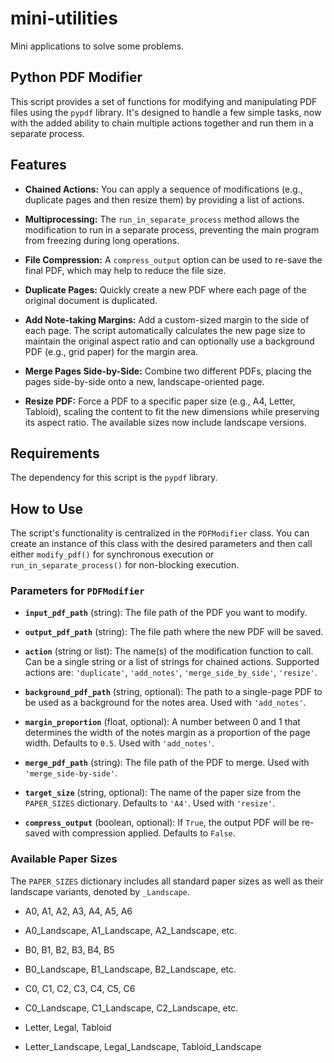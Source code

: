 # mini-utilities
Mini applications to solve some problems.

## Python PDF Modifier

This script provides a set of functions for modifying and manipulating PDF files using the `pypdf` library. It's designed to handle a few simple tasks, now with the added ability to chain multiple actions together and run them in a separate process.

## Features

* **Chained Actions:** You can apply a sequence of modifications (e.g., duplicate pages and then resize them) by providing a list of actions.

* **Multiprocessing:** The `run_in_separate_process` method allows the modification to run in a separate process, preventing the main program from freezing during long operations.

* **File Compression:** A `compress_output` option can be used to re-save the final PDF, which may help to reduce the file size.

* **Duplicate Pages:** Quickly create a new PDF where each page of the original document is duplicated.

* **Add Note-taking Margins:** Add a custom-sized margin to the side of each page. The script automatically calculates the new page size to maintain the original aspect ratio and can optionally use a background PDF (e.g., grid paper) for the margin area.

* **Merge Pages Side-by-Side:** Combine two different PDFs, placing the pages side-by-side onto a new, landscape-oriented page.

* **Resize PDF:** Force a PDF to a specific paper size (e.g., A4, Letter, Tabloid), scaling the content to fit the new dimensions while preserving its aspect ratio. The available sizes now include landscape versions.

## Requirements

The dependency for this script is the `pypdf` library.

## How to Use

The script's functionality is centralized in the `PDFModifier` class. You can create an instance of this class with the desired parameters and then call either `modify_pdf()` for synchronous execution or `run_in_separate_process()` for non-blocking execution.

### Parameters for `PDFModifier`

* **`input_pdf_path`** (string): The file path of the PDF you want to modify.

* **`output_pdf_path`** (string): The file path where the new PDF will be saved.

* **`action`** (string or list): The name(s) of the modification function to call. Can be a single string or a list of strings for chained actions. Supported actions are: `'duplicate'`, `'add_notes'`, `'merge_side_by_side'`, `'resize'`.

* **`background_pdf_path`** (string, optional): The path to a single-page PDF to be used as a background for the notes area. Used with `'add_notes'`.

* **`margin_proportion`** (float, optional): A number between 0 and 1 that determines the width of the notes margin as a proportion of the page width. Defaults to `0.5`. Used with `'add_notes'`.

* **`merge_pdf_path`** (string): The file path of the PDF to merge. Used with `'merge_side-by-side'`.

* **`target_size`** (string, optional): The name of the paper size from the `PAPER_SIZES` dictionary. Defaults to `'A4'`. Used with `'resize'`.

* **`compress_output`** (boolean, optional): If `True`, the output PDF will be re-saved with compression applied. Defaults to `False`.

### Available Paper Sizes

The `PAPER_SIZES` dictionary includes all standard paper sizes as well as their landscape variants, denoted by `_Landscape`.

* A0, A1, A2, A3, A4, A5, A6

* A0_Landscape, A1_Landscape, A2_Landscape, etc.

* B0, B1, B2, B3, B4, B5

* B0_Landscape, B1_Landscape, B2_Landscape, etc.

* C0, C1, C2, C3, C4, C5, C6

* C0_Landscape, C1_Landscape, C2_Landscape, etc.

* Letter, Legal, Tabloid

* Letter_Landscape, Legal_Landscape, Tabloid_Landscape

